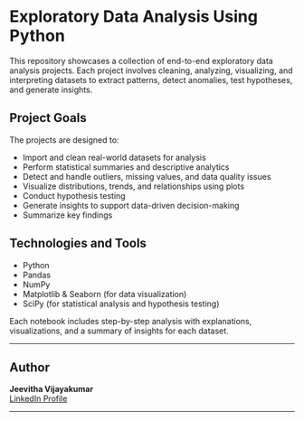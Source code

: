 # Exploratory Data Analysis Using Python

This repository showcases a collection of end-to-end exploratory data analysis projects. 
Each project involves cleaning, analyzing, visualizing, and interpreting datasets to extract patterns, detect anomalies, test hypotheses, and generate insights.


## Project Goals

The projects are designed to:

- Import and clean real-world datasets for analysis  
- Perform statistical summaries and descriptive analytics
- Detect and handle outliers, missing values, and data quality issues 
- Visualize distributions, trends, and relationships using plots  
- Conduct hypothesis testing   
- Generate insights to support data-driven decision-making  
- Summarize key findings

## Technologies and Tools

- Python  
- Pandas  
- NumPy  
- Matplotlib & Seaborn (for data visualization)  
- SciPy (for statistical analysis and hypothesis testing)


Each notebook includes step-by-step analysis with explanations, visualizations, and a summary of insights for each dataset.



----- 

## Author

**Jeevitha Vijayakumar**  
[LinkedIn Profile](https://www.linkedin.com/in/jeevitha-vijayakumar/)

-----

